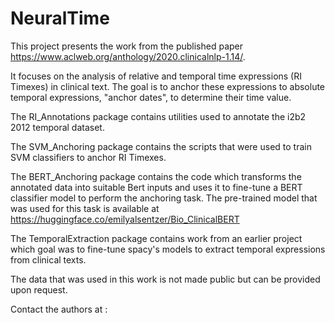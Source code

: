 # NeuralTime

This project presents the work from the published paper https://www.aclweb.org/anthology/2020.clinicalnlp-1.14/. 

It focuses on the analysis of relative and temporal time expressions (RI Timexes) in clinical text. The goal is to anchor these expressions to absolute temporal expressions, "anchor dates", to determine their time value. 

The RI_Annotations package contains utilities used to annotate the i2b2 2012 temporal dataset. 

The SVM_Anchoring package contains the scripts that were used to train SVM classifiers to anchor RI Timexes.

The BERT_Anchoring package contains the code which transforms the annotated data into suitable Bert inputs and uses it to fine-tune a BERT classifier model to perform the anchoring task. 
The pre-trained model that was used for this task is available at https://huggingface.co/emilyalsentzer/Bio_ClinicalBERT

The TemporalExtraction package contains work from an earlier project which goal was to fine-tune spacy's models to extract temporal expressions from clinical texts. 

The data that was used in this work is not made public but can be provided upon request. 

Contact the authors at : 



